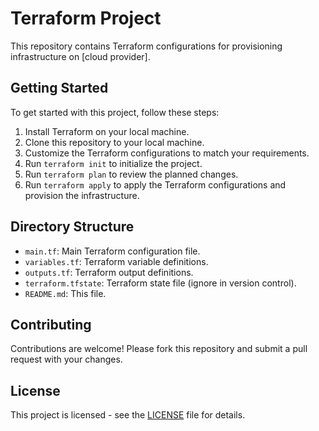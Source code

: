 # Terraform Project

This repository contains Terraform configurations for provisioning infrastructure on [cloud provider].

## Getting Started

To get started with this project, follow these steps:

1. Install Terraform on your local machine.
2. Clone this repository to your local machine.
3. Customize the Terraform configurations to match your requirements.
4. Run `terraform init` to initialize the project.
5. Run `terraform plan` to review the planned changes.
6. Run `terraform apply` to apply the Terraform configurations and provision the infrastructure.

## Directory Structure

- `main.tf`: Main Terraform configuration file.
- `variables.tf`: Terraform variable definitions.
- `outputs.tf`: Terraform output definitions.
- `terraform.tfstate`: Terraform state file (ignore in version control).
- `README.md`: This file.

## Contributing

Contributions are welcome! Please fork this repository and submit a pull request with your changes.

## License

This project is licensed - see the [LICENSE](LICENSE) file for details.
